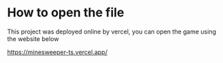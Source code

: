 # How to open the file

This project was deployed online by vercel, you can open the game using the website below

https://minesweeper-ts.vercel.app/

